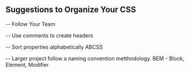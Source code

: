 ## Suggestions to Organize Your CSS

-- Follow Your Team

-- Use comments to create headers

-- Sort properties alphabetically ABCSS

-- Larger project follow a naming convention metthodology. BEM - Block, Element, Modifier
